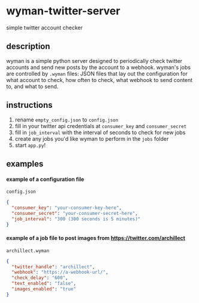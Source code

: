 # wyman-twitter-server
simple twitter account checker

## description
wyman is a simple python server designed to periodically check twitter accounts and send new posts by the account to a webhook. wyman's jobs are controlled by `.wyman` files: JSON files that lay out the configuration for what account to check, how often to check, what webhook to send content to, and what to send.

## instructions
1. rename `empty_config.json` to `config.json`
2. fill in your twitter api credentials at `consumer_key` and `consumer_secret`
3. fill in `job_interval` with the interval of seconds to check for new jobs
4. create any jobs you'd like wyman to perform in the `jobs` folder
5. start `app.py`!

## examples

#### example of a configuration file
`config.json`
```json
{
  "consumer_key": "your-consumer-key-here",
  "consumer_secret": "your-consumer-secret-here",
  "job_interval": "300 (300 seconds is 5 minutes)"
}
```

#### example of a job file to post images from <https://twitter.com/archillect>
`archillect.wyman`
```json
{
  "twitter_handle": "archillect",
  "webhook": "https://a-webhook-url/",
  "check_delay": "600",
  "text_enabled": "false",
  "images_enabled": "true"
}
```